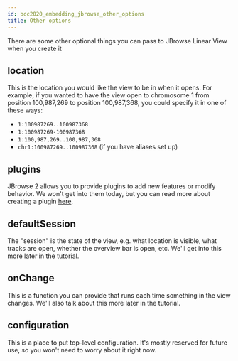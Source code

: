 ```yaml
---
id: bcc2020_embedding_jbrowse_other_options
title: Other options
---
```


There are some other optional things you can pass to JBrowse Linear View when
you create it

## location

This is the location you would like the view to be in when it opens. For
example, if you wanted to have the view open to chromosome 1 from position
100,987,269 to position 100,987,368, you could specify it in one of these ways:

* `1:100987269..100987368`
* `1:100987269-100987368`
* `1:100,987,269..100,987,368`
* `chr1:100987269..100987368` (if you have aliases set up)

## plugins

JBrowse 2 allows you to provide plugins to add new features or modify behavior.
We won't get into them today, but you can read more about creating a plugin
[here](developer_creating_plugin).

## defaultSession

The "session" is the state of the view, e.g. what location is visible, what
tracks are open, whether the overview bar is open, etc. We'll get into this more
later in the tutorial.

## onChange

This is a function you can provide that runs each time something in the view
changes. We'll also talk about this more later in the tutorial.

## configuration

This is a place to put top-level configuration. It's mostly reserved for future
use, so you won't need to worry about it right now.

##
